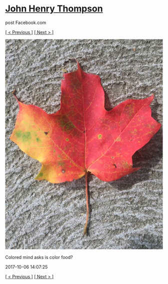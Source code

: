 # [John Henry Thompson](../README.md)
post Facebook.com

[[ < Previous ]](2017-10-06-10.md) [[ Next > ]](2017-10-05-1.md)

[![](../media/2017-10-06/Timeline-Photos-Colored-mind-asks-is-color-food-7.jpg)](../README.md)

Colored mind asks is color food?

2017-10-06 14:07:25

[[ < Previous ]](2017-10-06-10.md) [[ Next > ]](2017-10-05-1.md)